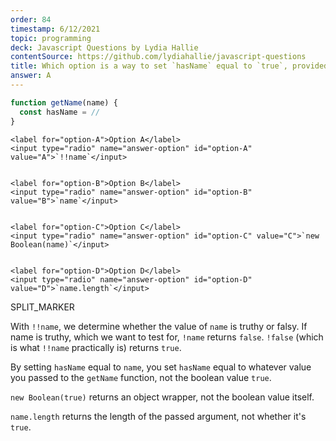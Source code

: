 ```yaml
---
order: 84
timestamp: 6/12/2021
topic: programming
deck: Javascript Questions by Lydia Hallie
contentSource: https://github.com/lydiahallie/javascript-questions
title: Which option is a way to set `hasName` equal to `true`, provided you cannot pass `true` as an argument?
answer: A
---
```


  

```javascript
function getName(name) {
  const hasName = //
}
```


    <label for="option-A">Option A</label>
    <input type="radio" name="answer-option" id="option-A" value="A">`!!name`</input>
    

    <label for="option-B">Option B</label>
    <input type="radio" name="answer-option" id="option-B" value="B">`name`</input>
    

    <label for="option-C">Option C</label>
    <input type="radio" name="answer-option" id="option-C" value="C">`new Boolean(name)`</input>
    

    <label for="option-D">Option D</label>
    <input type="radio" name="answer-option" id="option-D" value="D">`name.length`</input>
    




SPLIT_MARKER

With `!!name`, we determine whether the value of `name` is truthy or falsy. If name is truthy, which we want to test for, `!name` returns `false`. `!false` (which is what `!!name` practically is) returns `true`.

By setting `hasName` equal to `name`, you set `hasName` equal to whatever value you passed to the `getName` function, not the boolean value `true`.

`new Boolean(true)` returns an object wrapper, not the boolean value itself.

`name.length` returns the length of the passed argument, not whether it's `true`.



